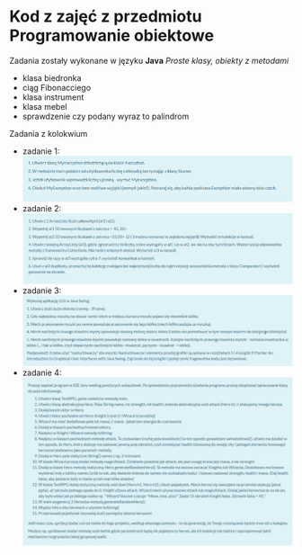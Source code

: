 # Kod z zajęć z przedmiotu Programowanie obiektowe

Zadania zostały wykonane w języku **Java**
*Proste klasy, obiekty z metodami*

- klasa biedronka
- ciąg Fibonacciego
- klasa instrument
- klasa mebel
- sprawdzenie czy podany wyraz to palindrom

Zadania z kolokwium
- zadanie 1:
![z1](./img/z1.png)
- zadanie 2:
![z2](./img/z2.png)
- zadanie 3:
![z3](./img/z3.png)
- zadanie 4:
![z4](./img/z4.png)